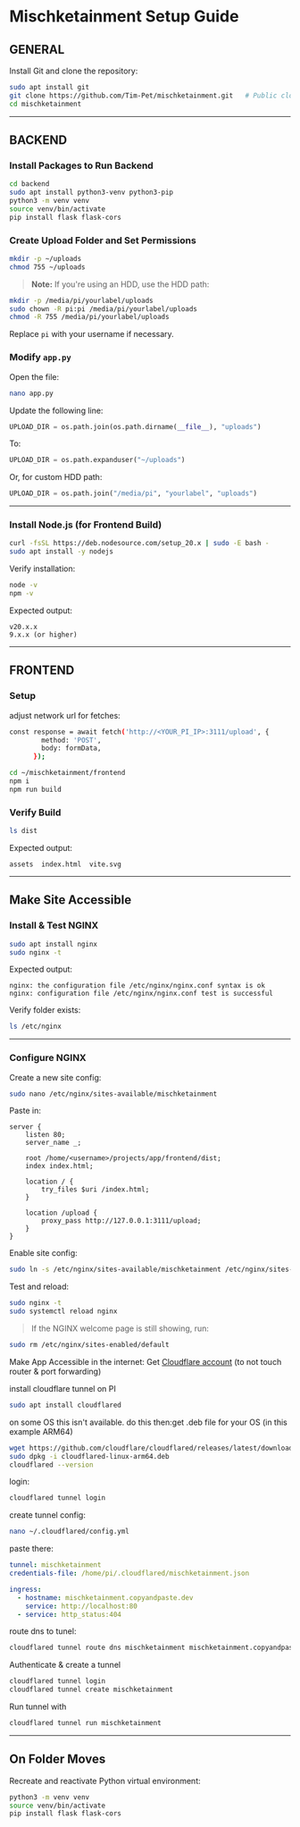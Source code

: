
# Mischketainment Setup Guide

## GENERAL

Install Git and clone the repository:

```bash
sudo apt install git
git clone https://github.com/Tim-Pet/mischketainment.git   # Public clone
cd mischketainment
```

---

## BACKEND

### Install Packages to Run Backend

```bash
cd backend
sudo apt install python3-venv python3-pip
python3 -m venv venv
source venv/bin/activate
pip install flask flask-cors
```

### Create Upload Folder and Set Permissions

```bash
mkdir -p ~/uploads
chmod 755 ~/uploads
```

> **Note:** If you're using an HDD, use the HDD path:

```bash
mkdir -p /media/pi/yourlabel/uploads
sudo chown -R pi:pi /media/pi/yourlabel/uploads
chmod -R 755 /media/pi/yourlabel/uploads
```

Replace `pi` with your username if necessary.

### Modify `app.py`

Open the file:

```bash
nano app.py
```

Update the following line:

```python
UPLOAD_DIR = os.path.join(os.path.dirname(__file__), "uploads")
```

To:

```python
UPLOAD_DIR = os.path.expanduser("~/uploads")
```

Or, for custom HDD path:

```python
UPLOAD_DIR = os.path.join("/media/pi", "yourlabel", "uploads")
```

---

### Install Node.js (for Frontend Build)

```bash
curl -fsSL https://deb.nodesource.com/setup_20.x | sudo -E bash -
sudo apt install -y nodejs
```

Verify installation:

```bash
node -v
npm -v
```

Expected output:

```
v20.x.x
9.x.x (or higher)
```

---

## FRONTEND

### Setup

adjust network url for fetches:

```bash
const response = await fetch('http://<YOUR_PI_IP>:3111/upload', {
        method: 'POST',
        body: formData,
      });
```

```bash
cd ~/mischketainment/frontend
npm i
npm run build
```

### Verify Build

```bash
ls dist
```

Expected output:

```
assets  index.html  vite.svg
```

---

## Make Site Accessible

### Install & Test NGINX

```bash
sudo apt install nginx
sudo nginx -t
```

Expected output:

```
nginx: the configuration file /etc/nginx/nginx.conf syntax is ok
nginx: configuration file /etc/nginx/nginx.conf test is successful
```

Verify folder exists:

```bash
ls /etc/nginx
```

---

### Configure NGINX

Create a new site config:

```bash
sudo nano /etc/nginx/sites-available/mischketainment
```

Paste in:

```nginx
server {
    listen 80;
    server_name _;

    root /home/<username>/projects/app/frontend/dist;
    index index.html;

    location / {
        try_files $uri /index.html;
    }

    location /upload {
        proxy_pass http://127.0.0.1:3111/upload;
    }
}
```

Enable site config:

```bash
sudo ln -s /etc/nginx/sites-available/mischketainment /etc/nginx/sites-enabled/
```

Test and reload:

```bash
sudo nginx -t
sudo systemctl reload nginx
```

> If the NGINX welcome page is still showing, run:

```bash
sudo rm /etc/nginx/sites-enabled/default
```


Make App Accessible in the internet:
Get [Cloudflare account](dash.cloudflare.com) (to not touch router & port forwarding)

install cloudflare tunnel on PI
```bash
sudo apt install cloudflared
```
on some OS this isn't available. do this then:get .deb file for your OS (in this example ARM64)
```bash
wget https://github.com/cloudflare/cloudflared/releases/latest/download/cloudflared-linux-arm64.deb
sudo dpkg -i cloudflared-linux-arm64.deb
cloudflared --version
```

login:
```bash
cloudflared tunnel login
```
create tunnel config:
```bash
nano ~/.cloudflared/config.yml
```

paste there:
```yaml
tunnel: mischketainment
credentials-file: /home/pi/.cloudflared/mischketainment.json

ingress:
  - hostname: mischketainment.copyandpaste.dev
    service: http://localhost:80
  - service: http_status:404
```

route dns to tunel:
```bash
cloudflared tunnel route dns mischketainment mischketainment.copyandpaste.dev
```


Authenticate & create a tunnel
```bash
cloudflared tunnel login
cloudflared tunnel create mischketainment
```

Run tunnel with
```bash
cloudflared tunnel run mischketainment
```
---

## On Folder Moves

Recreate and reactivate Python virtual environment:

```bash
python3 -m venv venv
source venv/bin/activate
pip install flask flask-cors
```
